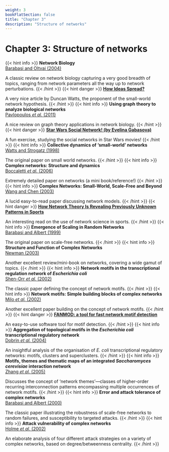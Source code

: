 ```yaml
---
weight: 3
bookFlatSection: false
title: "Chapter 3"
description: "Structure of networks"
---
```


# Chapter 3: Structure of networks

{{< hint info >}}
**Network Biology**   
[Barabasi and Oltvai (2004)](http://doi.org/10.1038/nrg1272)

A classic review on network biology capturing a very good breadth of topics, ranging from network parameters all the way up to network perturbations.
{{< /hint >}}
{{< hint danger >}}
[**How Ideas Spread?**](http://web.archive.org/web/20140531011749/https://www.credit-suisse.com/us/en/news-and-expertise/news/economy/global-trends.article.html/article/pwp/news-and-expertise/2013/11/en/how-ideas-spread.html)

A very nice article by Duncan Watts, the proponent of the small-world network hypothesis.
{{< /hint >}}
{{< hint info >}}
**Using graph theory to analyze biological networks**   
[Pavlopoulos _et al._ (2011)](http://doi.org/10.1186/1756-0381-4-10)

A nice review on graph theory applications in network biology.
{{< /hint >}}
{{< hint danger >}}
[**Star Wars Social Network! (by Evelina Gabasova)**](http://evelinag.com/blog/2015/12-15-star-wars-social-network/index.html)

A fun exercise, studying the social networks in Star Wars movies!
{{< /hint >}}
{{< hint info >}}
**Collective dynamics of &lsquo;small-world&rsquo; networks**   
[Watts and Strogatz (1998)](http://doi.org/10.1038/30918)

The original paper on small world networks.
{{< /hint >}}
{{< hint info >}}
**Complex networks: Structure and dynamics**   
[Boccaletti _et al._ (2006)](http://doi.org/10.1016/j.physrep.2005.10.009)

Extremely detailed paper on networks (a mini book/reference!)
{{< /hint >}}
{{< hint info >}}
**Complex Networks: Small-World, Scale-Free and Beyond**   
[Wang and Chen (2003)](http://doi.org/10.1109/MCAS.2003.1228503)

A lucid easy-to-read paper discussing network models.
{{< /hint >}}
{{< hint danger >}}
[**How Network Theory Is Revealing Previously Unknown Patterns in Sports**](http://www.technologyreview.com/view/530791/how-network-theory-is-revealing-previously-unknown-patterns-in-sports/)

An interesting read on the use of network science in sports.
{{< /hint >}}
{{< hint info >}}
**Emergence of Scaling in Random Networks**   
[Barabasi and Albert (1999)](http://doi.org/10.1126/science.286.5439.509)

The original paper on scale-free networks.
{{< /hint >}}
{{< hint info >}}
**Structure and Function of Complex Networks**   
[Newman (2003)](http://doi.org/10.1137/s003614450342480)

Another excellent review/mini-book on networks, covering a wide gamut of topics.
{{< /hint >}}
{{< hint info >}}
**Network motifs in the transcriptional regulation network of _Escherichia coli_**   
[Shen-Orr _et al._ (2002)](http://doi.org/10.1038/ng881)

The classic paper defining the concept of network motifs.
{{< /hint >}}
{{< hint info >}}
**Network motifs: Simple building blocks of complex networks**   
[Milo _et al._ (2002)](http://doi.org/10.1126/science.298.5594.824)

Another excellent paper building on the concept of network motifs.
{{< /hint >}}
{{< hint danger >}}
[**FANMOD: a tool for fast network motif detection**](http://theinf1.informatik.uni-jena.de/~wernicke/motifs/index.html)

An easy-to-use software tool for motif detection.
{{< /hint >}}
{{< hint info >}}
**Aggregation of topological motifs in the _Escherichia coli_ transcriptional regulatory network**   
[Dobrin _et al._ (2004)](http://doi.org/10.1186/1471-2105-5-10)

An insightful analysis of the organisation of _E. coli_ transcriptional regulatory networks: motifs, clusters and superclusters.
{{< /hint >}}
{{< hint info >}}
**Motifs, themes and thematic maps of an integrated _Saccharomyces cerevisiae_ interaction network**   
[Zhang _et al._ (2005)](http://doi.org/10.1186/jbiol23)

Discusses the concept of &lsquo;network themes&rsquo;&mdash;classes of higher-order recurring interconnection patterns encompassing multiple occurrences of network motifs.
{{< /hint >}}
{{< hint info >}}
**Error and attack tolerance of complex networks**   
[Barabasi and Albert (2000)](http://doi.org/10.1038/35019019)

The classic paper illustrating the robustness of scale-free networks to random failures, and susceptibility to targeted attacks.
{{< /hint >}}
{{< hint info >}}
**Attack vulnerability of complex networks**   
[Holme _et al._ (2002)](http://doi.org/10.1103/physreve.65.056109)

An elaborate analysis of four different attack strategies on a variety of complex networks, based on degree/betweenness centrality.
{{< /hint >}}
